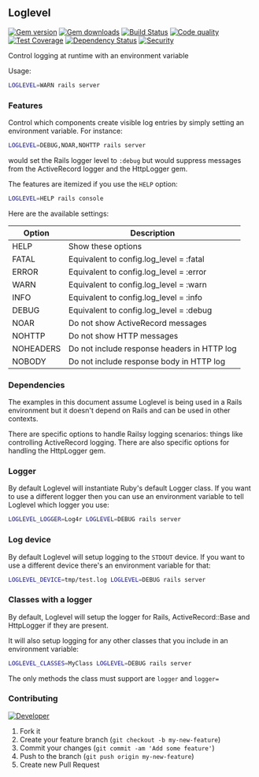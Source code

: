 ## Loglevel

[![Gem version](https://badge.fury.io/rb/loglevel.svg)](https://rubygems.org/gems/loglevel)
[![Gem downloads](https://img.shields.io/gem/dt/loglevel.svg)](https://rubygems.org/gems/loglevel)
[![Build Status](https://travis-ci.org/dominicsayers/loglevel.svg?branch=master)](https://travis-ci.org/dominicsayers/loglevel)
[![Code quality](http://img.shields.io/codeclimate/github/dominicsayers/loglevel.svg?style=flat)](https://codeclimate.com/github/dominicsayers/loglevel)
[![Test Coverage](https://codeclimate.com/github/dominicsayers/loglevel/badges/coverage.svg)](https://codeclimate.com/github/dominicsayers/loglevel/coverage)
[![Dependency Status](https://gemnasium.com/badges/github.com/dominicsayers/loglevel.svg)](https://gemnasium.com/github.com/dominicsayers/loglevel)
[![Security](https://hakiri.io/github/dominicsayers/loglevel/master.svg)](https://hakiri.io/github/dominicsayers/loglevel/master)

Control logging at runtime with an environment variable

Usage:

```sh
LOGLEVEL=WARN rails server
```

### Features

Control which components create visible log entries by simply setting an
environment variable. For instance:

```sh
LOGLEVEL=DEBUG,NOAR,NOHTTP rails server
```

would set the Rails logger level to `:debug` but would suppress messages from
the ActiveRecord logger and the HttpLogger gem.

The features are itemized if you use the `HELP` option:

```sh
LOGLEVEL=HELP rails console
```

Here are the available settings:

| Option    | Description                                 |
| --------- | ------------------------------------------- |
| HELP      | Show these options                          |
| FATAL     | Equivalent to config.log_level = :fatal     |
| ERROR     | Equivalent to config.log_level = :error     |
| WARN      | Equivalent to config.log_level = :warn      |
| INFO      | Equivalent to config.log_level = :info      |
| DEBUG     | Equivalent to config.log_level = :debug     |
| NOAR      | Do not show ActiveRecord messages           |
| NOHTTP    | Do not show HTTP messages                   |
| NOHEADERS | Do not include response headers in HTTP log |
| NOBODY    | Do not include response body in HTTP log    |

### Dependencies

The examples in this document assume Loglevel is being used in a Rails
environment but it doesn't depend on Rails and can be used in other contexts.

There are specific options to handle Railsy logging scenarios: things like
controlling ActiveRecord logging. There are also specific options for handling
the HttpLogger gem.

### Logger

By default Loglevel will instantiate Ruby's default Logger class. If you want to
use a different logger then you can use an environment variable to tell Loglevel
which logger you use:

```sh
LOGLEVEL_LOGGER=Log4r LOGLEVEL=DEBUG rails server
```

### Log device

By default Loglevel will setup logging to the `STDOUT` device. If you want to
use a different device there's an environment variable for that:

```sh
LOGLEVEL_DEVICE=tmp/test.log LOGLEVEL=DEBUG rails server
```

### Classes with a logger

By default, Loglevel will setup the logger for Rails, ActiveRecord::Base and
HttpLogger if they are present.

It will also setup logging for any other classes that you include in an
environment variable:

```sh
LOGLEVEL_CLASSES=MyClass LOGLEVEL=DEBUG rails server
```

The only methods the class must support are `logger` and `logger=`

### Contributing

[![Developer](http://img.shields.io/badge/developer-awesome-brightgreen.svg?style=flat)](https://www.dominicsayers.com)

1.  Fork it
1.  Create your feature branch (`git checkout -b my-new-feature`)
1.  Commit your changes (`git commit -am 'Add some feature'`)
1.  Push to the branch (`git push origin my-new-feature`)
1.  Create new Pull Request
